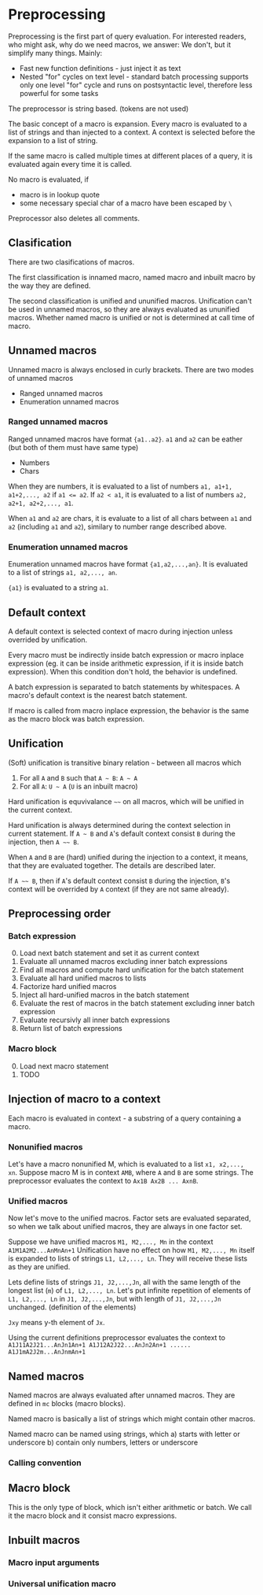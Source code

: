# Preprocessing
Preprocessing is the first part of query evaluation. For interested readers, who might ask, why do we need macros, we answer: We don't, but it simplify many things. Mainly:

* Fast new function definitions - just inject it as text
* Nested "for" cycles on text level - standard batch processing supports only one level "for" cycle and runs on postsyntactic level, therefore less powerful for some tasks

The preprocessor is string based. (tokens are not used)

The basic concept of a macro is expansion. Every macro is evaluated to a list of strings and than injected to a context. 
A context is selected before the expansion to a list of string.

If the same macro is called multiple times at different places of a query, it is evaluated again every time it is called.

No macro is evaluated, if

* macro is in lookup quote
* some necessary special char of a macro have been escaped by `\`

Preprocessor also deletes all comments.


## Clasification
There are two clasifications of macros. 

The first classification is innamed macro, named macro and inbuilt macro by the way they are defined.

The second classification is unified and ununified macros. Unification can't be used in unnamed macros, so they are always evaluated as ununified macros.
Whether named macro is unified or not is determined at call time of macro.

## Unnamed macros
Unnamed macro is always enclosed in curly brackets. There are two modes of unnamed macros

* Ranged unnamed macros
* Enumeration unnamed macros

### Ranged unnamed macros 
Ranged unnamed macros have format `{a1..a2}`. `a1` and `a2` can be eather (but both of them must have same type)

* Numbers
* Chars

When they are numbers, it is evaluated to a list of numbers `a1, a1+1, a1+2,..., a2` if `a1 <= a2`.
If `a2 < a1`, it is evaluated to a list of numbers `a2, a2+1, a2+2,..., a1`.

When `a1` and `a2` are chars, it is evaluate to a list of all chars between `a1` and `a2` (including `a1` and `a2`), similary to number range described above.

### Enumeration unnamed macros
Enumeration unnamed macros have format `{a1,a2,...,an}`. It is evaluated to a list of strings `a1, a2,..., an`.

`{a1}` is evaluated to a string `a1`.

## Default context
A default context is selected context of macro during injection unless overrided by unification.

Every macro must be indirectly inside batch expression or macro inplace expression (eg. it can be inside arithmetic expression, if it is inside batch expression). When this condition don't hold, the behavior is undefined.

A batch expression is separated to batch statements by whitespaces. A macro's default context is the nearest batch statement.

If macro is called from macro inplace expression, the behavior is the same as the macro block was batch expression.

## Unification
(Soft) unification is transitive binary relation `~` between all macros which

1) For all `A` and `B` such that `A ~ B`: `A ~ A`
2) For all `A`: `U ~ A` (`U` is an inbuilt macro)

Hard unification is equvivalance `~~` on all macros, which will be unified in the current context.

Hard unification is always determined during the context selection in current statement.
If `A ~ B` and `A`'s default context consist `B` during the injection, then `A ~~ B`.

When `A` and `B` are (hard) unified during the injection to a context, it means, that they are evaluated together. The details are described later.

If `A ~~ B`, then if `A`'s default context consist `B` during the injection, `B`'s context will be overrided by `A` context (if they are not same already). 


## Preprocessing order
### Batch expression

0) Load next batch statement and set it as current context
1) Evaluate all unnamed macros excluding inner batch expressions
2) Find all macros and compute hard unification for the batch statement
3) Evaluate all hard unified macros to lists
4) Factorize hard unified macros
5) Inject all hard-unified macros in the batch statement
6) Evaluate the rest of macros in the batch statement excluding inner batch expression
7) Evaluate recursivly all inner batch expressions
8) Return list of batch expressions

### Macro block

0) Load next macro statement
1) TODO

## Injection of macro to a context
Each macro is evaluated in context - a substring of a query containing a macro.

### Nonunified macros
Let's have a macro nonunified M, which is evaluated to a list `x1, x2,..., xn`. Suppose macro M is in context `AMB`, where `A` and `B` are some strings.
The preprocessor evaluates the context to `Ax1B Ax2B ... AxnB`.

### Unified macros
Now let's move to the unified macros. Factor sets are evaluated separated, so when we talk about unified macros, they are always in one factor set.

Suppose we have unified macros `M1, M2,..., Mn` in the context `A1M1A2M2...AnMnAn+1`
Unification have no effect on how `M1, M2,..., Mn` itself is expanded to lists of strings `L1, L2,..., Ln`. They will receive these lists as they are unified.

Lets define lists of strings `J1, J2,...,Jn`, all with the same length of the longest list (`m`) of `L1, L2,..., Ln`. 
Let's put infinite repetition of elements of `L1, L2,..., Ln` in `J1, J2,...,Jn`, but with length of `J1, J2,...,Jn` unchanged. (definition of the elements)

`Jxy` means y-th element of `Jx`.

Using the current definitions preprocessor evaluates the context to `A1J11A2J21...AnJn1An+1 A1J12A2J22...AnJn2An+1 ...... A1J1mA2J2m...AnJnmAn+1`

## Named macros
Named macros are always evaluated after unnamed macros. They are defined in `mc` blocks (macro blocks). 

Named macro is basically a list of strings which might contain other macros. 

Named macro can be named using strings, which
a) starts with letter or underscore
b) contain only numbers, letters or underscore

### Calling convention

## Macro block
This is the only type of block, which isn't either arithmetic or batch. We call it the macro block and it consist macro expressions.

## Inbuilt macros

### Macro input arguments

### Universal unification macro

